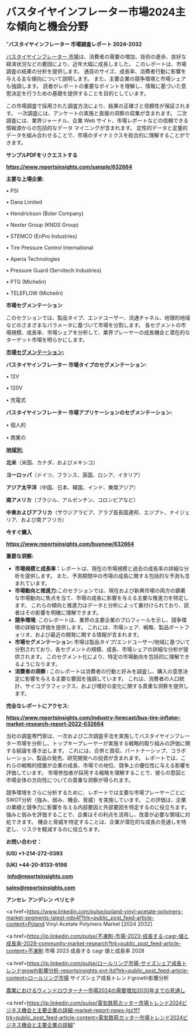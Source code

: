 # バスタイヤインフレーター市場2024主な傾向と機会分野

"<strong>バスタイヤインフレーター 市場調査レポート 2024-2032</strong>

<a href=https://www.reportsinsights.com/sample/632664>バスタイヤインフレーター 市場</a>は、消費者の需要の増加、技術の進歩、良好な経済状況などの要因により、近年大幅に成長しました。 このレポートは、市場調査の結果の分析を提供します。 通貨のサイズ、成長率、消費者行動に影響を与える主な傾向について説明します。 また、主要企業の競争環境と市場シェアも強調します。 読者がレポートの重要なポイントを理解し、情報に基づいた意思決定を行うための基礎を提供することを目的としています。

この市場調査で採用された調査方法により、結果の正確さと信頼性が保証されます。 一次調査には、アンケートの実施と直接の洞察の収集が含まれます。 二次調査には、業界ジャーナル、企業 Web サイト、市場レポートなどの信頼できる情報源からの包括的なデータ マイニングが含まれます。 定性的データと定量的データを組み合わせることで、市場のダイナミクスを総合的に理解することができます。

<strong><b>サンプルPDFをリクエストする</b></strong>

<a href=https://www.reportsinsights.com/sample/632664><strong><u>https://www.reportsinsights.com/sample/632664</u></strong></a>

<strong>主要な上場企業:</strong>

• PSI

• Dana Limited

• Hendrickson (Boler Company)

• Nexter Group (KNDS Group)

• STEMCO (EnPro Industries)

• Tire Pressure Control International

• Aperia Technologies

• Pressure Guard (Servitech Industries)

• PTG (Michelin)

• TELEFLOW (Michelin)

<strong>市場セグメンテーション</strong>

このセクションでは、製品タイプ、エンドユーザー、流通チャネル、地理的地域などのさまざまなパラメータに基づいて市場を分割します。 各セグメントの市場規模、成長率、市場シェアを分析して、業界プレーヤーの成長機会と潜在的なターゲット市場を明らかにします。

<strong><u>市場セグメンテーション</u></strong><strong><u>:</u></strong>

<strong>バスタイヤインフレーター 市場タイプのセグメンテーション:</strong>

• 12V

• 120V

• 充電式

<strong>バスタイヤインフレーター 市場アプリケーションのセグメンテーション:</strong>

• 個人的

• 商業の

<strong><u>地域別</u></strong><strong><u>:</u></strong>

<strong>北米</strong>（米国、カナダ、およびメキシコ）

<strong>ヨーロッパ</strong>（ドイツ、フランス、英国、ロシア、イタリア）

<strong>アジア太平洋</strong>（中国、日本、韓国、インド、東南アジア）

<strong>南アメリカ</strong>（ブラジル、アルゼンチン、コロンビアなど）

<strong>中東およびアフリカ</strong>（サウジアラビア、アラブ首長国連邦、エジプト、ナイジェリア、および南アフリカ）

<strong>今すぐ購入</strong>

<a href=https://www.reportsinsights.com/buynow/632664><strong><u>https://www.reportsinsights.com/buynow/632664</u></strong></a>

<strong>重要な洞察:</strong>
<ul>
  <li><strong>市場規模と成長率：</strong>レポートは、現在の市場規模と過去の成長率の詳細な分析を提供します。 また、予測期間中の市場の成長に関する包括的な予測も含まれています。</li>
  <li><strong>市場動向と推進力:</strong>このセクションでは、現在および新興市場の両方の顕著な市場動向に焦点を当て、市場の成長に影響を与える主要な推進力を特定します。 これらの傾向と推進力はデータと分析によって裏付けられており、読者はその影響を明確に理解できます。</li>
  <li><strong>競争環境</strong>: このレポートは、業界の主要企業のプロフィールを示し、競争環境の詳細な評価を提供します。 これには、市場シェア、戦略、製品ポートフォリオ、および最近の開発に関する情報が含まれます。</li>
  <li><strong>市場セグメンテーション: </strong>市場は製品タイプ/エンドユーザー/地域に基づいて分割されており、各セグメントの規模、成長、市場シェアの詳細な分析が提供されます。 このセグメント化により、特定の市場動向を包括的に理解できるようになります。</li>
  <li><strong>消費者の洞察 : </strong>このレポートは消費者の行動と好みを調査し、購入の意思決定に影響を与える主要な要因を強調しています。 これは、消費者の人口統計、サイコグラフィックス、および嗜好の変化に関する貴重な洞察を提供します。</li>
</ul>
<strong>完全なレポートにアクセス:</strong>

<a href=https://www.reportsinsights.com/industry-forecast/bus-tire-inflator-market-research-report-2022-632664><strong><u><b>https://www.reportsinsights.com/industry-forecast/bus-tire-inflator-market-research-report-2022-632664</b></u></strong></a>

当社の調査専門家は、一次および二次調査手法を実施してバスタイヤインフレーター市場を分析し、トップキープレーヤーが実施する戦略的取り組みの評価に関する結論を導き出します。 これには、合併と買収、パートナーシップ、コラボレーション、製品の発売、研究開発への投資が含まれます。 レポートでは、これらの戦略的措置が企業の成長、市場での地位、競争上の優位性に与える影響を評価しています。 市場参加者が採用する戦略を理解することで、彼らの意図と市場全体の方向性についての貴重な洞察が得られます。

競争環境をさらに分析するために、レポートでは主要な市場プレーヤーごとにSWOT分析（強み、弱み、機会、脅威）を実施しています。 この評価は、企業の業績と競争力に影響を与える内部要因と外部要因を特定するのに役立ちます。 強みと弱みを評価することで、企業はその利点を活用し、改善が必要な領域に対処できます。 機会と脅威を特定することは、企業が潜在的な成長の見通しを特定し、リスクを軽減するのに役立ちます。

<strong>お問い合わせ：</strong>

<strong>(US) +1-214-272-0393</strong>

<strong>(UK) +44-20-8133-9198</strong>

<strong> </strong><a href=info@reportsinsights.com><strong><u>info@reportsinsights.com</u></strong></a>

<a href=sales@reportsinsights.com><strong><u>sales@reportsinsights.com</u></strong></a>

<strong>アンセレ アンデレン ベリヒテ</strong>

<a href=https://www.linkedin.com/pulse/poland-vinyl-acetate-polymers-market-segments-latest-ndo4f?trk=public_post_feed-article-content>Poland Vinyl Acetate Polymers Market [2024 2032]</a>

<a href=https://jp.linkedin.com/pulse/不凍剤-市場-2023-成長する-cagr-値と成長率-2028-community-market-research?trk=public_post_feed-article-content>不凍剤 市場 2023 成長する cagr 値と成長率 2028</a>

<a href=https://jp.linkedin.com/pulse/ロールリング市場-サイズシェア成長トレンドgrowth影響分析-reportsinsights-pvt-ltd?trk=public_post_feed-article-content>ロールリング市場 サイズシェア成長トレンドgrowth影響分析</a>

<a href=https://www.linkedin.com/pulse/農業におけるウィンドロウターナー市場2024の需要増加2030年までの見通し-reportsinsights-pvt-ltd-yknbf/>農業におけるウィンドロウターナー市場2024の需要増加2030年までの見通し</a>

<a href=https://jp.linkedin.com/pulse/電気鉄筋カッター市場トレンド2024ビジネス機会と主要企業の詳細-market-report-news-lgz1f?trk=public_post_feed-article-content>電気鉄筋カッター市場トレンド2024ビジネス機会と主要企業の詳細</a>"
